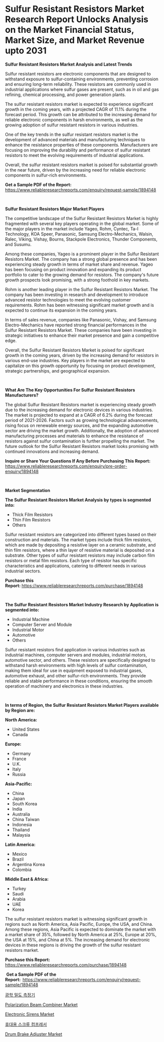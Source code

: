 <p><h1>Sulfur Resistant Resistors Market Research Report Unlocks Analysis on the Market Financial Status, Market Size, and Market Revenue upto 2031</h1></p><p><strong>Sulfur Resistant Resistors Market Analysis and Latest Trends</strong></p>
<p><p>Sulfur resistant resistors are electronic components that are designed to withstand exposure to sulfur-containing environments, preventing corrosion and ensuring long-term reliability. These resistors are commonly used in industrial applications where sulfur gases are present, such as in oil and gas refining, chemical processing, and power generation plants.</p><p>The sulfur resistant resistors market is expected to experience significant growth in the coming years, with a projected CAGR of 11.1% during the forecast period. This growth can be attributed to the increasing demand for reliable electronic components in harsh environments, as well as the growing adoption of sulfur resistant resistors in various industries.</p><p>One of the key trends in the sulfur resistant resistors market is the development of advanced materials and manufacturing techniques to enhance the resistance properties of these components. Manufacturers are focusing on improving the durability and performance of sulfur resistant resistors to meet the evolving requirements of industrial applications.</p><p>Overall, the sulfur resistant resistors market is poised for substantial growth in the near future, driven by the increasing need for reliable electronic components in sulfur-rich environments.</p></p>
<p><strong>Get a Sample PDF of the Report:&nbsp;</strong> <a href="https://www.reliableresearchreports.com/enquiry/request-sample/1894148">https://www.reliableresearchreports.com/enquiry/request-sample/1894148</a></p>
<p>&nbsp;</p>
<p><strong>Sulfur Resistant Resistors Major Market Players</strong></p>
<p><p>The competitive landscape of the Sulfur Resistant Resistors Market is highly fragmented with several key players operating in the global market. Some of the major players in the market include Yageo, Rohm, Cyntec, Ta-I Technology, KOA Speer, Panasonic, Samsung Electro-Mechanics, Walsin, Ralec, Viking, Vishay, Bourns, Stackpole Electronics, Thunder Components, and Susumu.</p><p>Among these companies, Yageo is a prominent player in the Sulfur Resistant Resistors Market. The company has a strong global presence and has been experiencing steady growth in terms of market share and revenue. Yageo has been focusing on product innovation and expanding its product portfolio to cater to the growing demand for resistors. The company's future growth prospects look promising, with a strong foothold in key markets.</p><p>Rohm is another leading player in the Sulfur Resistant Resistors Market. The company has been investing in research and development to introduce advanced resistor technologies to meet the evolving customer requirements. Rohm has been witnessing significant market growth and is expected to continue its expansion in the coming years.</p><p>In terms of sales revenue, companies like Panasonic, Vishay, and Samsung Electro-Mechanics have reported strong financial performances in the Sulfur Resistant Resistors Market. These companies have been investing in strategic initiatives to enhance their market presence and gain a competitive edge.</p><p>Overall, the Sulfur Resistant Resistors Market is poised for significant growth in the coming years, driven by the increasing demand for resistors in various end-use industries. Key players in the market are expected to capitalize on this growth opportunity by focusing on product development, strategic partnerships, and geographical expansion.</p></p>
<p>&nbsp;</p>
<p><strong>What Are The Key Opportunities For Sulfur Resistant Resistors Manufacturers?</strong></p>
<p><p>The global Sulfur Resistant Resistors market is experiencing steady growth due to the increasing demand for electronic devices in various industries. The market is projected to expand at a CAGR of 6.2% during the forecast period of 2021-2026. Factors such as growing technological advancements, rising focus on renewable energy sources, and the expanding automotive sector are driving the market growth. Additionally, the adoption of advanced manufacturing processes and materials to enhance the resistance of resistors against sulfur contamination is further propelling the market. The future outlook for the Sulfur Resistant Resistors market looks promising with continued innovations and increasing demand.</p></p>
<p><strong>Inquire or Share Your Questions If Any Before Purchasing This Report:</strong> <a href="https://www.reliableresearchreports.com/enquiry/pre-order-enquiry/1894148">https://www.reliableresearchreports.com/enquiry/pre-order-enquiry/1894148</a></p>
<p>&nbsp;</p>
<p><strong>Market Segmentation</strong></p>
<p><strong>The Sulfur Resistant Resistors Market Analysis by types is segmented into:</strong></p>
<p><ul><li>Thick Film Resistors</li><li>Thin Film Resistors</li><li>Others</li></ul></p>
<p><p>Sulfur resistant resistors are categorized into different types based on their construction and materials. The market types include thick film resistors, which are made by depositing a resistive layer on a ceramic substrate, and thin film resistors, where a thin layer of resistive material is deposited on a substrate. Other types of sulfur resistant resistors may include carbon film resistors or metal film resistors. Each type of resistor has specific characteristics and applications, catering to different needs in various industrial sectors.</p></p>
<p><strong>Purchase this Report:&nbsp;</strong><a href="https://www.reliableresearchreports.com/purchase/1894148">https://www.reliableresearchreports.com/purchase/1894148</a></p>
<p>&nbsp;</p>
<p><strong>The Sulfur Resistant Resistors Market Industry Research by Application is segmented into:</strong></p>
<p><ul><li>Industrial Machine</li><li>Computer Server and Module</li><li>Industrial Motor</li><li>Automotive</li><li>Others</li></ul></p>
<p><p>Sulfur resistant resistors find application in various industries such as industrial machines, computer servers and modules, industrial motors, automotive sector, and others. These resistors are specifically designed to withstand harsh environments with high levels of sulfur contamination, making them ideal for use in equipment exposed to industrial gases, automotive exhaust, and other sulfur-rich environments. They provide reliable and stable performance in these conditions, ensuring the smooth operation of machinery and electronics in these industries.</p></p>
<p>&nbsp;</p>
<p><strong>In terms of Region, the Sulfur Resistant Resistors Market Players available by Region are:</strong></p>
<p>
    <p> <strong> North America: </strong>
        <ul>
            <li>United States</li>
            <li>Canada</li>
        </ul>
        </p> 
    <p> <strong> Europe: </strong>
        <ul>
            <li>Germany</li>
            <li>France</li>
            <li>U.K.</li>
            <li>Italy</li>
            <li>Russia</li>
        </ul>
        </p> 
    <p> <strong> Asia-Pacific: </strong>
        <ul>
            <li>China</li>
            <li>Japan</li>
            <li>South Korea</li>
            <li>India</li>
            <li>Australia</li>
            <li>China Taiwan</li>
            <li>Indonesia</li>
            <li>Thailand</li>
            <li>Malaysia</li>
        </ul>
        </p> 
    <p> <strong> Latin America: </strong>
        <ul>
            <li>Mexico</li>
            <li>Brazil</li>
            <li>Argentina Korea</li>
            <li>Colombia</li>
        </ul>
        </p> 
    <p> <strong> Middle East & Africa: </strong>
        <ul>
            <li>Turkey</li>
            <li>Saudi</li>
            <li>Arabia</li>
            <li>UAE</li>
            <li>Korea</li>
        </ul>
    </p>
    </p>
<p><p>The sulfur resistant resistors market is witnessing significant growth in regions such as North America, Asia Pacific, Europe, the USA, and China. Among these regions, Asia Pacific is expected to dominate the market with a market share of 35%, followed by North America at 25%, Europe at 20%, the USA at 15%, and China at 5%. The increasing demand for electronic devices in these regions is driving the growth of the sulfur resistant resistors market.</p></p>
<p><strong>Purchase this Report: </strong><a href="https://www.reliableresearchreports.com/purchase/1894148">https://www.reliableresearchreports.com/purchase/1894148</a></p>
<p>&nbsp;<strong>Get a Sample PDF of the Report:&nbsp;&nbsp;</strong><a href="https://www.reliableresearchreports.com/enquiry/request-sample/1894148">https://www.reliableresearchreports.com/enquiry/request-sample/1894148</a></p>
<p><strong></strong></p>
<p><p><a href="https://github.com/vseigx30c9a1j/Market-Research-Report-List-1/blob/main/980958911136.md">광학 밀도 측정기</a></p><p><a href="https://github.com/jodemen/Market-Research-Report-List-2/blob/main/polarization-beam-combiner-market.md">Polarization Beam Combiner Market</a></p><p><a href="https://issuu.com/reportprime-2/docs/electronic-sirens-market-size-2030.pptx">Electronic Sirens Market</a></p><p><a href="https://github.com/plelbej847484502/Market-Research-Report-List-1/blob/main/671075811135.md">휴대용 스크류 컴프레서</a></p><p><a href="https://issuu.com/reportprime-2/docs/drum-brake-adjuster-market-size-2030.pptx">Drum Brake Adjuster Market</a></p></p>